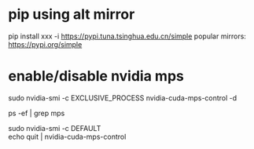 # pip using alt mirror
pip install xxx -i https://pypi.tuna.tsinghua.edu.cn/simple
popular mirrors: https://pypi.org/simple

# enable/disable nvidia mps

sudo nvidia-smi -c EXCLUSIVE_PROCESS
nvidia-cuda-mps-control -d        

ps -ef | grep mps  

sudo nvidia-smi -c DEFAULT      
echo quit | nvidia-cuda-mps-control

